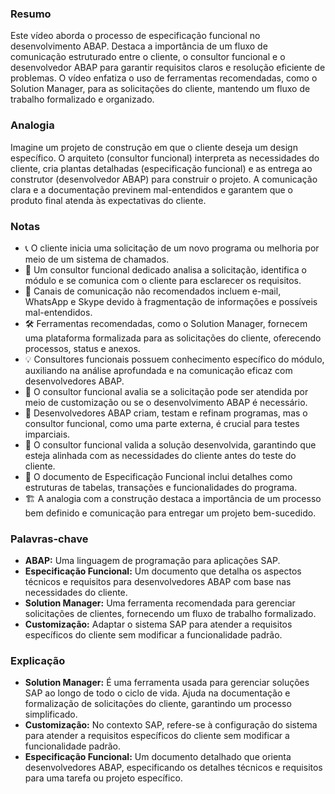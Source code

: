 ### Resumo
Este vídeo aborda o processo de especificação funcional no desenvolvimento ABAP. Destaca a importância de um fluxo de comunicação estruturado entre o cliente, o consultor funcional e o desenvolvedor ABAP para garantir requisitos claros e resolução eficiente de problemas. O vídeo enfatiza o uso de ferramentas recomendadas, como o Solution Manager, para as solicitações do cliente, mantendo um fluxo de trabalho formalizado e organizado.

### Analogia
Imagine um projeto de construção em que o cliente deseja um design específico. O arquiteto (consultor funcional) interpreta as necessidades do cliente, cria plantas detalhadas (especificação funcional) e as entrega ao construtor (desenvolvedor ABAP) para construir o projeto. A comunicação clara e a documentação previnem mal-entendidos e garantem que o produto final atenda às expectativas do cliente.

### Notas
- 📞 O cliente inicia uma solicitação de um novo programa ou melhoria por meio de um sistema de chamados.
- 🔄 Um consultor funcional dedicado analisa a solicitação, identifica o módulo e se comunica com o cliente para esclarecer os requisitos.
- 🚫 Canais de comunicação não recomendados incluem e-mail, WhatsApp e Skype devido à fragmentação de informações e possíveis mal-entendidos.
- 🛠️ Ferramentas recomendadas, como o Solution Manager, fornecem uma plataforma formalizada para as solicitações do cliente, oferecendo processos, status e anexos.
- 💡 Consultores funcionais possuem conhecimento específico do módulo, auxiliando na análise aprofundada e na comunicação eficaz com desenvolvedores ABAP.
- 🔄 O consultor funcional avalia se a solicitação pode ser atendida por meio de customização ou se o desenvolvimento ABAP é necessário.
- 🧪 Desenvolvedores ABAP criam, testam e refinam programas, mas o consultor funcional, como uma parte externa, é crucial para testes imparciais.
- 🔄 O consultor funcional valida a solução desenvolvida, garantindo que esteja alinhada com as necessidades do cliente antes do teste do cliente.
- 📝 O documento de Especificação Funcional inclui detalhes como estruturas de tabelas, transações e funcionalidades do programa.
- 🏗️ A analogia com a construção destaca a importância de um processo bem definido e comunicação para entregar um projeto bem-sucedido.

### Palavras-chave
- **ABAP:** Uma linguagem de programação para aplicações SAP.
- **Especificação Funcional:** Um documento que detalha os aspectos técnicos e requisitos para desenvolvedores ABAP com base nas necessidades do cliente.
- **Solution Manager:** Uma ferramenta recomendada para gerenciar solicitações de clientes, fornecendo um fluxo de trabalho formalizado.
- **Customização:** Adaptar o sistema SAP para atender a requisitos específicos do cliente sem modificar a funcionalidade padrão.

### Explicação
- **Solution Manager:** É uma ferramenta usada para gerenciar soluções SAP ao longo de todo o ciclo de vida. Ajuda na documentação e formalização de solicitações do cliente, garantindo um processo simplificado.
- **Customização:** No contexto SAP, refere-se à configuração do sistema para atender a requisitos específicos do cliente sem modificar a funcionalidade padrão.
- **Especificação Funcional:** Um documento detalhado que orienta desenvolvedores ABAP, especificando os detalhes técnicos e requisitos para uma tarefa ou projeto específico.
